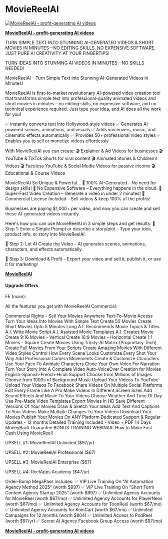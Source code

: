 # MovieReelAI

<a href="https://jvz6.com/c/6987/415685/"><img src="https://moviereel.io/partners/assets/images/ecover.png" alt="MovieReelAI - profit-generating AI videos"><P>
<B>MovieReelAI - profit-generating AI videos</B></a><P>

TURN SIMPLE TEXT INTO STUNNING AI-GENERATED VIDEOS & SHORT MOVIES IN MINUTES—NO EDITING SKILLS, NO EXPENSIVE SOFTWARE, JUST PURE AI CREATIVITY AT YOUR FINGERTIPS!

TURN IDEAS INTO STUNNING AI VIDEOS IN MINUTES—NO SKILLS NEEDED!

MovieReelAI – Turn Simple Text into Stunning AI-Generated Videos in Minutes!

MovieReelAI is first-to-market  revolutionary AI-powered video creation tool that transforms simple text into professional-quality animated videos and short movies in minutes—no editing skills, no expensive software, and no technical experience required. Just type your idea, and AI does all the work for you!

✅ Instantly converts text into Hollywood-style videos
✅ Generates AI-powered scenes, animations, and visuals
✅ Adds voiceovers, music, and cinematic effects automatically
✅ Provides 50+ professional video styles
✅ Enables you to sell or monetize videos effortlessly

With MovieReelAI you can create:
🎬 Explainer & Ad Videos for businesses
🎬 YouTube & TikTok Shorts for viral content
🎬 Animated Stories & Children’s Videos
🎬 Faceless YouTube & Social Media Videos for passive income
🎬 Educational & Course Videos

MovieReelAI So Unique & Powerful…
🚀 100% AI-Generated – No need for design skills!
🚀 No Expensive Software – Everything happens in the cloud.
🚀 Super-Fast Video Creation – Generate a video in under 2 minutes!
🚀 Commercial License Included – Sell videos & keep 100% of the profits!

Businesses are paying $1,000+ per video, and now you can create and sell these AI-generated videos instantly.

Here's how you can use MovieReelAI in 3 simple steps and get results:
🎥 Step 1: Enter a Simple Prompt or describe a story/plot – Type your idea, product info, or story into MovieReelAI.


🎥 Step 2: Let AI Create the Video – AI generates scenes, animations, characters, and effects automatically.

🎥 Step 3: Download & Profit – Export your video and sell it, publish it, or use it for marketing!

<a href="https://www.marketingsharks.com/moviereelai-profit-generating-ai-videos/"><B>MovieReelAI</B></a><P>

<H4>Upgrade Offers</H4>

FE (main): 

All the features you get with MovieReelAI Commercial:

Commercial Rights - Sell Your Movies Anywhere
Text-To-Movie Access
Turn Your Ideas Into Movies With Simple Text
Create 50 Movies
Create Short Movies Upto 5 Minutes Long
A.I. Recommends Movie Topics & Titles
A.I. Write Movie Script
A.I. Assisted Movie Templates
A.I. Creates Movie
Create 9:16 Movies - Vertical
Create 16:9 Movies - Horizontal
Create 1:1 Movies - Square
Create Movies Using Trinity-AI Matrix (Proprietary Tech)
Create Full Movies From Your Scripts
Create Amazing Movies With Different Video Styles
Control How Every Scene Looks
Customize Every Shot Your Way
Add Professional Camera Movements
Create & Customize Characters
Use Your Face To Animate Characters
Clone Your Own Voice For Narration
Turn Your Story Into A Complete Video
Auto-VoiceOver Creation for Movies
English-Spanish-French-Hindi Support
Choose from Millions of Images 
Choose from 1000s of Background Music
Upload Your Videos To YouTube
Upload Your Videos To Facebook
Share Videos On Multiple Social Platforms
Edit Every Frame Like A Pro
Make Videos In Different Screen Sizes
Add Sound Effects And Music To Your Videos
Choose Weather And Time Of Day
Use Pre-Made Video Templates
Export Movies In HD 
Save Different Versions Of Your Movies
Draw & Sketch Your Ideas
Add Text And Captions To Your Videos
Make Multiple Changes To Your Videos
Download Your Movies
Publish Your Movies On ANY Platform
Dedicated Support & Regular Updates - 12 months
Detailed Training Included - Video + PDF
14 Days MoneyBack Guarantee
BONUS TRAINING WEBINAR: How to Make Fast Cash Using MovieReel!

UPSELL #1: MovieReelAI Unlimited ($97/yr) 

UPSELL #2: MovieReelAI Professional ($67)

UPSELL #3: MovieReelAI Enterprise ($67)

UPSELL #4: ReelApps Academy ($47/yr)

Order-Bump MegaPass includes:
✅ VIP Live Training On "AI Automation Agency Method 2025” (worth $997)
✅ VIP Live Training On "Short Form Content Agency Startup 2025” (worth $997)
✅ Unlimited Agency Accounts for MovieReel (worth $67/mo)
✅ Unlimited Agency Accounts for PlayerNeos (worth $67/mo)
✅ Unlimited Agency Accounts for ToonReel (worth $67/mo)
✅ Unlimited Agency Accounts for KoinCart (worth $67/mo)
✅ Unlimited Campaigns for 12 months (worth $804)
✅ Unlimited Access to PodReel (worth $97/yr)
✅ Secret AI Agency Facebook Group Access (worth $97/mo)

<a href="https://jvz6.com/c/6987/415685/"><B>MovieReelAI - profit-generating AI videos</B></a><P>
